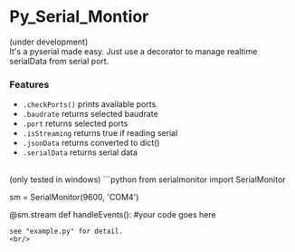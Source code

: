# Py_Serial_Montior
(under development)<br>
It's a pyserial made easy. Just use a decorator to manage realtime serialData from serial port.<br/>
### Features
- `.checkPorts()` prints available ports
- `.baudrate` returns selected baudrate
- `.port` returns selected ports
- `.isStreaming` returns true if reading serial
- `.jsonData` returns converted to dict()
- `.serialData` returns serial data
<br/>
(only tested in windows)
```python
from serialmonitor import SerialMonitor

sm = SerialMonitor(9600, 'COM4')

@sm.stream
def handleEvents():
    #your code goes here
```
see "example.py" for detail.
<br/>
